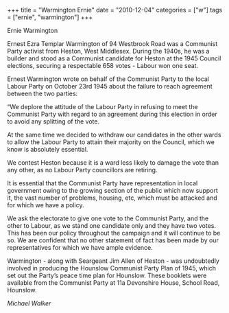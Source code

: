 +++
title = "Warmington Ernie"
date = "2010-12-04"
categories = ["w"]
tags = ["ernie", "warmington"]
+++

Ernie Warmington

Ernest Ezra Templar Warmington of 94 Westbrook Road was a Communist Party activist from Heston, West Middlesex. During the 1940s, he was a builder and stood as a Communist candidate for Heston at the 1945 Council elections, securing a respectable 658 votes - Labour won one seat.

Ernest Warmington wrote on behalf of the Communist Party to the local Labour Party on October 23rd 1945 about the failure to reach agreement between the two parties:

“We deplore the attitude of the Labour Party in refusing to meet the Communist Party with regard to an agreement during this election in order to avoid any splitting of the vote.

At the same time we decided to withdraw our candidates in the other wards to allow the Labour Party to attain their majority on the Council, which we know is absolutely essential.

We contest Heston because it is a ward less likely to damage the vote than any other, as no Labour Party councillors are retiring.

It is essential that the Communist Party have representation in local government owing to the growing section of the public which now support it, the vast number of problems, housing, etc, which must be attacked and for which we have a policy.

We ask the electorate to give one vote to the Communist Party, and the other to Labour, as we stand one candidate only and they have two votes. This has been our policy throughout the campaign and it will continue to be so. We are confident that no other statement of fact has been made by our representatives for which we have ample evidence.

Warmington - along with Seargeant Jim Allen of Heston - was undoubtedly involved in producing the Hounslow Communist Party Plan of 1945, which set out the Party’s peace time plan for Hounslow. These booklets were available from the Communist Party at 11a Devonshire House, School Road, Hounslow.  
  
_Michael Walker_
